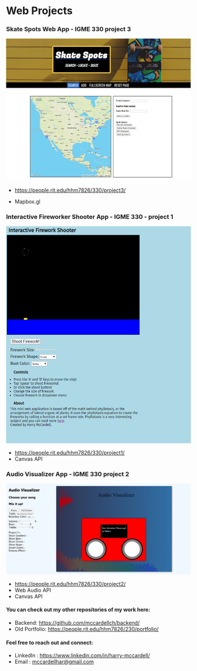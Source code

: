 # Web Projects
<!-- Assignments, projects, coursework from IGME 330 and 230 web courses
 - programs created with Javascript, ECMAScript 6, APIs, HTML5, CSS3, PHP -->
 
### Skate Spots Web App - IGME 330 project 3
![Skate Spots screenshot](screenshots/skatespots.png)
   - https://people.rit.edu/hhm7826/330/project3/
   <!-- - Dual API App -->
   <!-- - Firebase Realtime Database -->
   - Mapbox.gl

### Interactive Fireworker Shooter App - IGME 330 - project 1
![Firework App screenshot](screenshots/fireworks.png)
   - https://people.rit.edu/hhm7826/330/project1/
   - Canvas API
   
### Audio Visualizer App - IGME 330 project 2 
![Audio Visualizer screenshot](screenshots/visualizer.png)
   - https://people.rit.edu/hhm7826/330/project2/
   - Web Audio API
   - Canvas API
   
#### You can check out my other repositories of my work here:
- Backend: https://github.com/mccardellch/backend/
- Old Portfolio: https://people.rit.edu/hhm7826/230/portfolio/

#### Feel free to reach out and connect:
- LinkedIn :  https://www.linkedin.com/in/harry-mccardell/
- Email : mccardellhar@gmail.com
